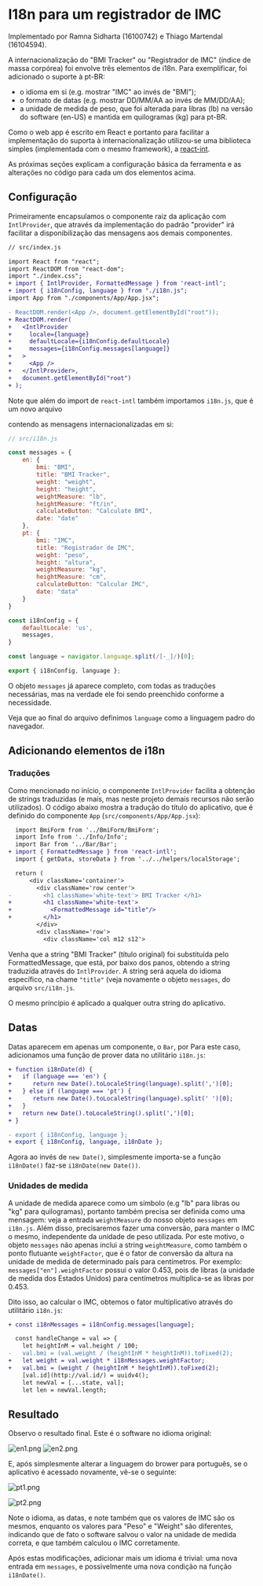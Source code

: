 # I18n para um registrador de IMC

Implementado por Ramna Sidharta (16100742) e Thiago Martendal (16104594).

A internacionalização do "BMI Tracker" ou "Registrador de IMC" (índice de massa corpórea) foi envolve três elementos de i18n. Para exemplificar, foi adicionado o suporte à pt-BR:

- o idioma em si (e.g. mostrar "IMC" ao invés de "BMI");
- o formato de datas (e.g. mostrar DD/MM/AA ao invés de MM/DD/AA);
- a unidade de medida de peso, que foi alterada para libras (lb) na versão do software (en-US) e mantida em quilogramas (kg) para pt-BR.

Como o web app é escrito em React e portanto para facilitar a implementação do suporta à internacionalização utilizou-se uma biblioteca simples (implementada com o mesmo framework), a [react-int](https://formatjs.io/docs/react-intl/).

As próximas seções explicam a configuração básica da ferramenta e as alterações no código para cada um dos elementos acima.

## Configuração

Primeiramente encapsulamos o componente raiz da aplicação com `IntlProvider`, que através da implementação do padrão "provider" irá facilitar a disponibilização das mensagens aos demais componentes.

```diff
// src/index.js

import React from "react";
import ReactDOM from "react-dom";
import "./index.css";
+ import { IntlProvider, FormattedMessage } from 'react-intl';
+ import { i18nConfig, language } from "./i18n.js";
import App from "./components/App/App.jsx";

- ReactDOM.render(<App />, document.getElementById("root"));
+ ReactDOM.render(
+   <IntlProvider
+     locale={language}
+     defaultLocale={i18nConfig.defaultLocale}
+     messages={i18nConfig.messages[language]}
+   >
+     <App />
+   </IntlProvider>,
+   document.getElementById("root")
+ );
```

Note que além do import de `react-intl` também importamos `i18n.js`, que é um novo arquivo

contendo as mensagens internacionalizadas em si:

```jsx
// src/i18n.js

const messages = {
    en: {
        bmi: "BMI",
        title: "BMI Tracker",
        weight: "weight",
        height: "height",
        weightMeasure: "lb",
        heightMeasure: "ft/in",
        calculateButton: "Calculate BMI",
        date: "date"
    },
    pt: {
        bmi: "IMC",
        title: "Registrador de IMC",
        weight: "peso",
        height: "altura",
        weightMeasure: "kg",
        heightMeasure: "cm",
        calculateButton: "Calcular IMC",
        date: "data"
    }
}

const i18nConfig = {
    defaultLocale: 'us',
    messages,
}

const language = navigator.language.split(/[-_]/)[0];

export { i18nConfig, language };
```

O objeto `messages` já aparece completo, com todas as traduções necessárias, mas na verdade ele foi sendo preenchido conforme a necessidade.

Veja que ao final do arquivo definimos `language` como a linguagem padro do navegador.

## Adicionando elementos de i18n

### Traduções

Como mencionado no início, o componente `IntlProvider` facilita a obtenção de strings traduzidas (e mais, mas neste projeto demais recursos não serão utilizados). O código abaixo mostra a tradução do título do aplicativo, que é definido do componente `App` (`src/components/App/App.jsx`):

```diff
  import BmiForm from '../BmiForm/BmiForm';
  import Info from '../Info/Info';
  import Bar from '../Bar/Bar';
+ import { FormattedMessage } from 'react-intl';
  import { getData, storeData } from '../../helpers/localStorage';

  return (
      <div className='container'>
        <div className='row center'>
-         <h1 className='white-text'> BMI Tracker </h1>
+         <h1 className='white-text'>
+           <FormattedMessage id="title"/>
+         </h1>
        </div>
        <div className='row'>
          <div className='col m12 s12'>
```

Venha que a string "BMI Tracker" (título original) foi substituída pelo FormattedMessage, que está, por baixo dos panos, obtendo a string traduzida através do `IntlProvider`. A string será aquela do idioma específico, na chame `"title"` (veja novamente o objeto `messages`, do arquivo `src/i18n.js`.

O mesmo princípio é aplicado a qualquer outra string do aplicativo.

## Datas

Datas aparecem em apenas um componente, o `Bar`, por Para este caso, adicionamos uma função de prover data no utilitário `i18n.js`:

```diff
+ function i18nDate(d) {
+   if (language === 'en') {
+      return new Date().toLocaleString(language).split(',')[0];
+   } else if (language === 'pt') {
+      return new Date().toLocaleString(language).split(' ')[0];
+   }
+   return new Date().toLocaleString().split(',')[0];
+ }

- export { i18nConfig, language };
+ export { i18nConfig, language, i18nDate };
```

Agora ao invés de `new Date()`, simplesmente importa-se a função `i18nDate()` faz-se `i18nDate(new Date())`.

### Unidades de medida

A unidade de medida aparece como um símbolo (e.g "lb" para libras ou "kg" para quilogramas), portanto também precisa ser definida como uma mensagem: veja a entrada `weightMeasure` do nosso objeto `messages` em `i18n.js`. Além disso, precisaremos fazer uma conversão, para manter o IMC o mesmo, independente da unidade de peso utilizada. Por este motivo, o objeto `messages` não apenas inclui a string `weightMeasure`, como também o ponto flutuante `weightFactor`, que é o fator de conversão da altura na unidade de medida de determinado país para centímetros. Por exemplo: `messages["en"].weightFactor` possui o valor 0.453, pois de libras (a unidade de medida dos Estados Unidos) para centímetros multiplica-se as libras por 0.453.

Dito isso, ao calcular o IMC, obtemos o fator multiplicativo através do utilitário `i18n.js`:

```diff
+ const i18nMessages = i18nConfig.messages[language];

  const handleChange = val => {
    let heightInM = val.height / 100;
-   val.bmi = (val.weight / (heightInM * heightInM)).toFixed(2);
+   let weight = val.weight * i18nMessages.weightFactor;
+   val.bmi = (weight / (heightInM * heightInM)).toFixed(2);
    [val.id](http://val.id/) = uuidv4();
    let newVal = [...state, val];
    let len = newVal.length;
```

## Resultado

Observo o resultado final. Este é o software no idioma original:

![en1.png](https://github.com/ramnasidharta/bmi-calculator/blob/master/images/screenshot1.png)
![en2.png](https://github.com/ramnasidharta/bmi-calculator/blob/master/images/screenshot2.png)

E, após simplesmente alterar a linguagem do brower para português, se o aplicativo é acessado novamente, vê-se o seguinte:

![pt1.png](https://github.com/ramnasidharta/bmi-calculator/blob/master/images/screenshot3.png)

![pt2.png](https://github.com/ramnasidharta/bmi-calculator/blob/master/images/screenshot4.png)

Note o idioma, as datas, e note também que os valores de IMC são os mesmos, enquanto os valores para "Peso" e "Weight" são diferentes, indicando que de fato o software salvou o valor na unidade de medida correta, e que também calculou o IMC corretamente.

Após estas modificações, adicionar mais um idioma é trivial: uma nova entrada em `messages`, e possivelmente uma nova condição na função `i18nDate()`.
